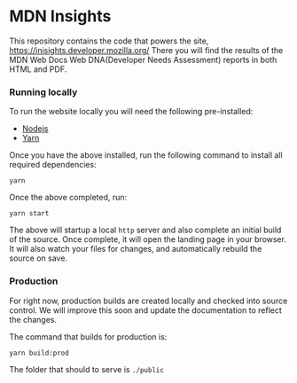 # MDN Insights

This repository contains the code that powers the site, https://inisights.developer.mozilla.org/
There you will find the results of the MDN Web Docs Web DNA(Developer Needs Assessment) reports in both HTML and PDF.

### Running locally

To run the website locally you will need the following pre-installed:

- [Nodejs](https://nodejs.org/)
- [Yarn](https://yarnpkg.com/)

Once you have the above installed, run the following command to install all required dependencies:

```
yarn
```

Once the above completed, run:

```
yarn start
```

The above will startup a local `http` server and also complete an initial build of the source. Once complete, it will open the landing page in your browser. It will also watch your files for changes, and automatically rebuild the source on save.

### Production

For right now, production builds are created locally and checked into source control. We will improve this soon and update the documentation to reflect the changes.

The command that builds for production is:

```
yarn build:prod
```

The folder that should to serve is `./public`
